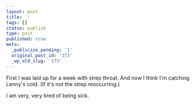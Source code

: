 ```yaml
---
layout: post
title: ''
tags: []
status: publish
type: post
published: true
meta:
  _publicize_pending: '1'
  original_post_id: '273'
  _wp_old_slug: '273'
---
```

First I was laid up for a week with strep throat.  And now I think I'm catching Lenny's cold.  (If it's not the strep reoccurring.)

I am very, very tired of being sick.

